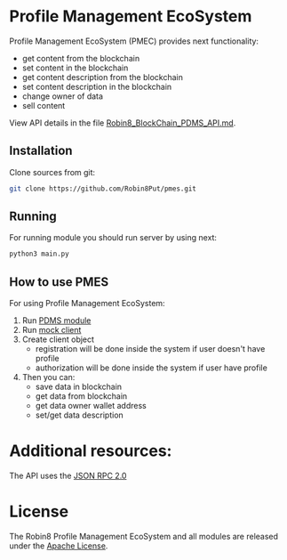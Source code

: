 # Profile Management EcoSystem

Profile Management EcoSystem (PMEC) provides next functionality:

- get content from the blockchain
- set content in the blockchain
- get content description from the blockchain
- set content description in the blockchain
- change owner of data
- sell content

View API details in the file [Robin8_BlockChain_PDMS_API.md](pdms/Robin8_BlockChain_PDMS_API.md).

## Installation

Clone sources from git:

```bash
git clone https://github.com/Robin8Put/pmes.git
```

## Running

For running module you should run server by using next:

```bash
python3 main.py
```

## How to use PMES

For using Profile Management EcoSystem:

1. Run [PDMS module](https://github.com/Robin8Put/robin8_blockchain/tree/master/pdms)
2. Run [mock client](https://github.com/Robin8Put/robin8_blockchain/tree/master/mock_clients)
3. Create client object
	- registration will be done inside the system if user doesn't have profile
	- authorization will be done inside the system if user have profile
4. Then you can:
	- save data in blockchain
	- get data from blockchain
	- get data owner wallet address
	- set/get data description

# Additional resources:  
The API uses the [JSON RPC 2.0](http://www.jsonrpc.org/specification) 

# License

The Robin8 Profile Management EcoSystem and all modules are released under the [Apache License](https://www.apache.org/licenses/LICENSE-2.0).